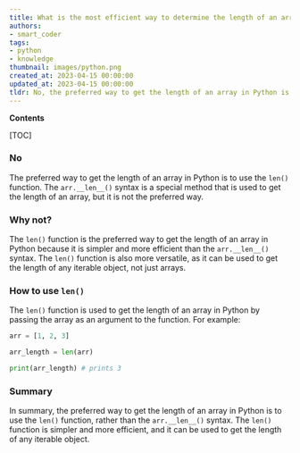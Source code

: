 ```yaml
---
title: What is the most efficient way to determine the length of an array in python?
authors:
- smart_coder
tags:
- python
- knowledge
thumbnail: images/python.png
created_at: 2023-04-15 00:00:00
updated_at: 2023-04-15 00:00:00
tldr: No, the preferred way to get the length of an array in Python is to use the len() function.
---
```


**Contents**

[TOC]

### No

The preferred way to get the length of an array in Python is to use the `len()` function. The `arr.__len__()` syntax is a special method that is used to get the length of an array, but it is not the preferred way.

### Why not?

The `len()` function is the preferred way to get the length of an array in Python because it is simpler and more efficient than the `arr.__len__()` syntax. The `len()` function is also more versatile, as it can be used to get the length of any iterable object, not just arrays.

### How to use `len()`

The `len()` function is used to get the length of an array in Python by passing the array as an argument to the function. For example:

```python
arr = [1, 2, 3]

arr_length = len(arr)

print(arr_length) # prints 3
```

### Summary

In summary, the preferred way to get the length of an array in Python is to use the `len()` function, rather than the `arr.__len__()` syntax. The `len()` function is simpler and more efficient, and it can be used to get the length of any iterable object.
